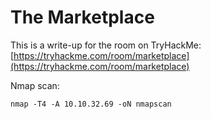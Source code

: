 # The Marketplace

This is a write-up for the room on TryHackMe: [https://tryhackme.com/room/marketplace](https://tryhackme.com/room/marketplace)

Nmap scan:

```text
nmap -T4 -A 10.10.32.69 -oN nmapscan
```

